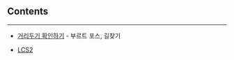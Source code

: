 ## Contents

------------------

- [거리두기 확인하기](https://programmers.co.kr/learn/courses/30/lessons/81302) - 부르트 포스, 길찾기

- [LCS2](https://www.acmicpc.net/problem/9252) 
